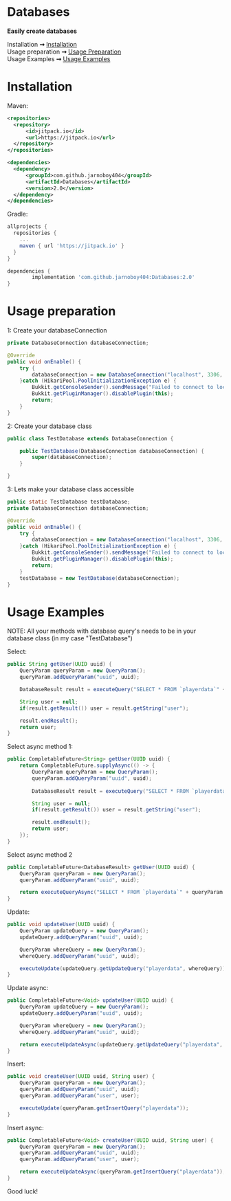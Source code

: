 # Databases
**Easily create databases**

Installation **➞** [Installation](#installation)\
Usage preparation **➞** [Usage Preparation](#usage-preparation)\
Usage Examples **➞** [Usage Examples](#usage-examples)

# Installation

Maven:
```xml
<repositories>
  <repository>
      <id>jitpack.io</id>
      <url>https://jitpack.io</url>
  </repository>
</repositories>
```
```xml
<dependencies>
  <dependency>
      <groupId>com.github.jarnoboy404</groupId>
      <artifactId>Databases</artifactId>
      <version>2.0</version>
  </dependency>
</dependencies>
```
Gradle:
```gradle
allprojects {
  repositories {
    ...
    maven { url 'https://jitpack.io' }
  }
}
```
```gradle
dependencies {
        implementation 'com.github.jarnoboy404:Databases:2.0'
}
```
# Usage preparation

1: Create your databaseConnection
```java
private DatabaseConnection databaseConnection;

@Override
public void onEnable() {
    try {
        databaseConnection = new DatabaseConnection("localhost", 3306, "MyDatabase", "root", "password", 4);
    }catch (HikariPool.PoolInitializationException e) {
        Bukkit.getConsoleSender().sendMessage("Failed to connect to localhost database");
        Bukkit.getPluginManager().disablePlugin(this);
        return;
    }
}
```
2: Create your database class
```java
public class TestDatabase extends DatabaseConnection {

    public TestDatabase(DatabaseConnection databaseConnection) {
        super(databaseConnection);
    }

}
```
3: Lets make your database class accessible
```java
public static TestDatabase testDatabase;
private DatabaseConnection databaseConnection;

@Override
public void onEnable() {
    try {
        databaseConnection = new DatabaseConnection("localhost", 3306, "MyDatabase", "root", "password", 4);
    }catch (HikariPool.PoolInitializationException e) {
        Bukkit.getConsoleSender().sendMessage("Failed to connect to localhost database");
        Bukkit.getPluginManager().disablePlugin(this);
        return;
    }
    testDatabase = new TestDatabase(databaseConnection);
}
```
# Usage Examples
NOTE: All your methods with database query's needs to be in your database class (in my case "TestDatabase")

Select:
```java
public String getUser(UUID uuid) {
    QueryParam queryParam = new QueryParam();
    queryParam.addQueryParam("uuid", uuid);

    DatabaseResult result = executeQuery("SELECT * FROM `playerdata`" + queryParam.getWhereQuery());

    String user = null;
    if(result.getResult()) user = result.getString("user");

    result.endResult();
    return user;
}
```
Select async method 1:
```java
public CompletableFuture<String> getUser(UUID uuid) {
    return CompletableFuture.supplyAsync(() -> {
        QueryParam queryParam = new QueryParam();
        queryParam.addQueryParam("uuid", uuid);
        
        DatabaseResult result = executeQuery("SELECT * FROM `playerdata`" + queryParam.getWhereQuery());

        String user = null;
        if(result.getResult()) user = result.getString("user");

        result.endResult();
        return user;
    });
}
```
Select async method 2
```java
public CompletableFuture<DatabaseResult> getUser(UUID uuid) {
    QueryParam queryParam = new QueryParam();
    queryParam.addQueryParam("uuid", uuid);

    return executeQueryAsync("SELECT * FROM `playerdata`" + queryParam.getWhereQuery());
}
```
Update:
```java
public void updateUser(UUID uuid) {
    QueryParam updateQuery = new QueryParam();
    updateQuery.addQueryParam("uuid", uuid);

    QueryParam whereQuery = new QueryParam();
    whereQuery.addQueryParam("uuid", uuid);

    executeUpdate(updateQuery.getUpdateQuery("playerdata", whereQuery));
}
```
Update async:
```java
public CompletableFuture<Void> updateUser(UUID uuid) {
    QueryParam updateQuery = new QueryParam();
    updateQuery.addQueryParam("uuid", uuid);

    QueryParam whereQuery = new QueryParam();
    whereQuery.addQueryParam("uuid", uuid);

    return executeUpdateAsync(updateQuery.getUpdateQuery("playerdata", whereQuery));
}
```
Insert:
```java
public void createUser(UUID uuid, String user) {
    QueryParam queryParam = new QueryParam();
    queryParam.addQueryParam("uuid", uuid);
    queryParam.addQueryParam("user", user);

    executeUpdate(queryParam.getInsertQuery("playerdata"));
}
```
Insert async:
```java
public CompletableFuture<Void> createUser(UUID uuid, String user) {
    QueryParam queryParam = new QueryParam();
    queryParam.addQueryParam("uuid", uuid);
    queryParam.addQueryParam("user", user);

    return executeUpdateAsync(queryParam.getInsertQuery("playerdata"));
}
```

Good luck!
